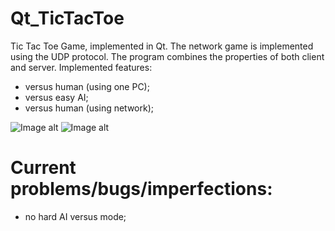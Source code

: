 # Qt_TicTacToe
Tic Tac Toe Game, implemented in Qt. The network game is implemented using the UDP protocol. The program combines the properties of both client and server.
Implemented features:
- versus human (using one PC);
- versus easy AI;
- versus human (using network);

 ![Image alt](https://github.com/vaedermakar/Qt_TicTacToe/blob/main/images/image1.PNG)
 ![Image alt](https://github.com/vaedermakar/Qt_TicTacToe/blob/main/images/image2.PNG)

# Current problems/bugs/imperfections:  
- no hard AI versus mode;
